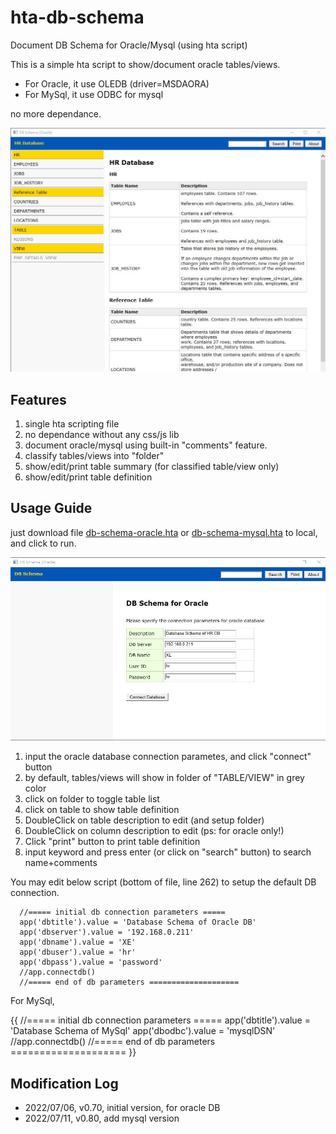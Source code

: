 # hta-db-schema

Document DB Schema for Oracle/Mysql (using hta script)

This is a simple hta script to show/document oracle tables/views. 

* For Oracle, it use OLEDB (driver=MSDAORA)
* For MySql, it use ODBC for mysql

no more dependance.

![](hta-db-schema-oracle.jpg)

## Features

1. single hta scripting file
2. no dependance without any css/js lib
3. document oracle/mysql using built-in "comments" feature.
4. classify tables/views into "folder"
4. show/edit/print table summary (for classified table/view only)
5. show/edit/print table definition 

## Usage Guide

just download file [db-schema-oracle.hta](srouce\db-schema-oracle.hta) 
or [db-schema-mysql.hta](srouce\db-schema-mysql.hta) to local, and click to run.

![](hta-db-schema-login.jpg)

1. input the oracle database connection parametes, and click "connect" button
1. by default, tables/views will show in folder of "TABLE/VIEW" in grey color
1. click on folder to toggle table list
1. click on table to show table definition
1. DoubleClick on table description to edit (and setup folder)
1. DoubleClick on column description to edit (ps: for oracle only!)
1. Click "print" button to print table definition
1. input keyword and press enter (or click on "search" button) to search name+comments

You may edit below script (bottom of file, line 262) to setup the default DB connection.

~~~
  //===== initial db connection parameters =====
  app('dbtitle').value = 'Database Schema of Oracle DB'
  app('dbserver').value = '192.168.0.211'
  app('dbname').value = 'XE'
  app('dbuser').value = 'hr'
  app('dbpass').value = 'password'
  //app.connectdb()
  //===== end of db parameters ====================
~~~  

For MySql, 

{{
  //===== initial db connection parameters =====
  app('dbtitle').value = 'Database Schema of MySql'
  app('dbodbc').value = 'mysqlDSN'
  //app.connectdb()
  //===== end of db parameters ====================
}}


## Modification Log

* 2022/07/06, v0.70, initial version, for oracle DB
* 2022/07/11, v0.80, add mysql version
